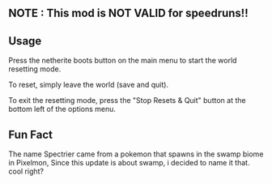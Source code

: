 ## NOTE : This mod is NOT VALID for speedruns!!

## Usage

Press the netherite boots button on the main menu to start the world resetting mode.

To reset, simply leave the world (save and quit).

To exit the resetting mode, press the "Stop Resets & Quit" button at the bottom left of the options menu.

## Fun Fact
The name Spectrier came from a pokemon that spawns in the swamp biome in Pixelmon,
Since this update is about swamp, i decided to name it that. cool right?





